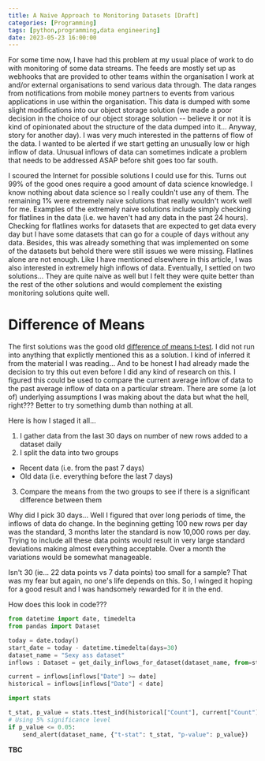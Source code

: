 ```yaml
---
title: A Naive Approach to Monitoring Datasets [Draft]
categories: [Programming]
tags: [python,programming,data engineering]
date: 2023-05-23 16:00:00
---
```


For some time now, I have had this problem at my usual place of work to do with monitoring
of some data streams. The feeds are mostly set up as webhooks that are provided to other
teams within the organisation I work at and/or external organisations to send various data
through. The data ranges from notifications from mobile money partners to events from
various applications in use within the organisation. This data is dumped with some slight
modifications into our object storage solution (we made a poor decision
in the choice of our object storage solution -- believe it or not it is kind of
opinionated about the structure of the data dumped into it... Anyway, story for another
day). I was very much interested in the patterns of flow of the data. I wanted to be
alerted if we start getting an unusually low or high inflow of data. Unusual inflows of
data can sometimes indicate a problem that needs to be addressed ASAP before shit goes
too far south.

I scoured the Internet for possible solutions I could use for this. Turns out 99% of the
good ones require a good amount of data science knowledge. I know nothing about data
science so I really couldn't use any of them. The remaining 1% were extremely naive
solutions that really wouldn't work well for me. Examples of the extremely naive solutions
include simply checking for flatlines in the data (i.e. we haven't had any data in the past
24 hours). Checking for flatlines works for datasets that are expected to get data every
day but I have some datasets that can go for a couple of days without any data. Besides,
this was already something that was implemented on some of the datasets but behold there
were still issues we were missing. Flatlines alone are not enough. Like I have mentioned
elsewhere in this article, I was also interested in extremely high inflows of data.
Eventually, I settled on two solutions... They are quite naive as well but I felt they
were quite better than the rest of the other solutions and would complement the existing
monitoring solutions quite well.

# Difference of Means

The first solutions was the good old
[difference of means t-test](https://www.khanacademy.org/math/ap-statistics/xfb5d8e68:inference-quantitative-means/two-sample-t-test-means/v/two-sample-t-test-for-difference-of-means).
I did not run into anything that explictly mentioned this as a solution. I kind of inferred
it from the material I was reading... And to be honest I had already made the decision to
try this out even before I did any kind of research on this. I figured this could be used
to compare the current average inflow of data to the past average inflow of data on
a particular stream. There are some (a lot of) underlying assumptions I was making about
the data but what the hell, right??? Better to try something dumb than nothing at all.

Here is how I staged it all...

1. I gather data from the last 30 days on number of new rows added to a dataset daily
2. I split the data into two groups
  - Recent data (i.e. from the past 7 days)
  - Old data (i.e. everything before the last 7 days)
3. Compare the means from the two groups to see if there is a significant difference
   between them

Why did I pick 30 days... Well I figured that over long periods of time, the inflows of
data do change. In the beginning getting 100 new rows per day was the standard, 3 months
later the standard is now 10,000 rows per day. Trying to include all these data points
would result in very large standard deviations making almost everything acceptable. Over
a month the variations would be somewhat manageable.

Isn't 30 (ie... 22 data points vs 7 data points) too small for a sample? That was my
fear but again, no one's life depends on this. So, I winged it hoping for a good result
and I was handsomely rewarded for it in the end.

How does this look in code???

```python
from datetime import date, timedelta
from pandas import Dataset

today = date.today()
start_date = today - datetime.timedelta(days=30)
dataset_name = "Sexy ass dataset"
inflows : Dataset = get_daily_inflows_for_dataset(dataset_name, from=start_date)

current = inflows[inflows["Date"] >= date]
historical = inflows[inflows["Date"] < date]

import stats

t_stat, p_value = stats.ttest_ind(historical["Count"], current["Count"]
# Using 5% significance level
if p_value <= 0.05:
    send_alert(dataset_name, {"t-stat": t_stat, "p-value": p_value})
```

**TBC**
